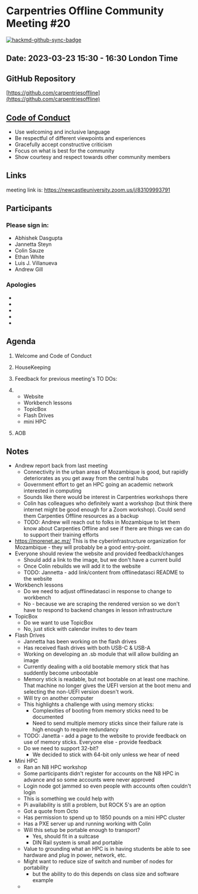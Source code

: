 # Carpentries Offline Community Meeting #20

[![hackmd-github-sync-badge](https://hackmd.io/ocQfc9RiSpaukKRSq6az7w/badge)](https://hackmd.io/ocQfc9RiSpaukKRSq6az7w)

## Date: 2023-03-23 15:30 - 16:30 London Time

## GitHub Repository
[https://github.com/carpentriesoffline](https://github.com/carpentriesoffline)

## [Code of Conduct](https://docs.carpentries.org/topic_folders/policies/code-of-conduct.html)

* Use welcoming and inclusive language
* Be respectful of different viewpoints and experiences
* Gracefully accept constructive criticism
* Focus on what is best for the community
* Show courtesy and respect towards other community members

## Links

meeting link is: https://newcastleuniversity.zoom.us/j/83109993791

## Participants
### Please sign in:
* Abhishek Dasgupta
* Jannetta Steyn
* Colin Sauze
* Ethan White
* Luis J. Villanueva
* Andrew Gill

### Apologies
* 
* 
* 
* 
* 

## Agenda
1. Welcome and Code of Conduct
2. HouseKeeping
3. Feedback for previous meeting's TO DOs:
4. 
    - Website
    - Workbench lessons
    - TopicBox
    - Flash Drives 
    - mini HPC
    
7. AOB
    
## Notes

* Andrew report back from last meeting
    * Connectivity in the urban areas of Mozambique is good, but rapidly deteriorates as you get away from the central hubs
    * Government effort to get an HPC going an academic network interested in computing
    * Sounds like there would be interest in Carpentries workshops there
    * Colin has colleagues who definitely want a workshop (but think there internet might be good enough for a Zoom workshop). Could send them Carpenties Offline resources as a backup
    * TODO: Andrew will reach out to folks in Mozambique to let them know about Carpenties Offline and see if there are things we can do to support their training efforts
* https://morenet.ac.mz/ This is the cyberinfrastructure organization for Mozambique - they will probably be a good entry-point.
* Everyone should review the website and provided feedback/changes
    * Should add a link to the image, but we don't have a current build
    * Once Colin rebuilds we will add it to the website
    * TODO: Jannetta - add link/content from offlinedatasci README to the website
* Workbench lessons
    * Do we need to adjust offlinedatasci in response to change to workbench
    * No - because we are scraping the rendered version so we don't have to respond to backend changes in lesson infrastructure
* TopicBox
    * Do we want to use TopicBox
    * No, just stick with calendar invites to dev team
* Flash Drives
    * Jannetta has been working on the flash drives
    * Has received flash drives with both USB-C & USB-A
    * Working on developing an .sb module that will allow building an image
    * Currently dealing with a old bootable memory stick that has suddently become unbootable
    * Memory stick is readable, but not bootable on at least one machine. That machine no longer gives the UEFI version at the boot menu and selecting the non-UEFI version doesn't work.
    * Will try on another computer
    * This highlights a challenge with using memory sticks:
        * Complexities of booting from memory sticks need to be documented
        * Need to send multiple memory sticks since their failure rate is high enough to require redundancy
    * TODO: Janetta - add a page to the website to provide feedback on use of memory sticks. Everyone else - provide feedback
    * Do we need to support 32-bit?
        * We decided to stick with 64-bit only unless we hear of need
* Mini HPC
    * Ran an N8 HPC workshop
    * Some participants didn't register for accounts on the N8 HPC in advance and so some accounts were never approved
    * Login node got jammed so even people with accounts often couldn't login
    * This is something we could help with
    * Pi availability is still a problem, but ROCK 5's are an option
    * Got a quote from Octo
    * Has permission to spend up to 1850 pounds on a mini HPC cluster
    * Has a PXE server up and running working with Colin
    * Will this setup be portable enough to transport?
        * Yes, should fit in a suitcase
        * DIN Rail system is small and portable
    * Value to grounding what an HPC is in having students be able to see hardware and plug in power, network, etc. 
    * Might want to reduce size of switch and number of nodes for portability
        * but the ability to do this depends on class size and software example
    * 